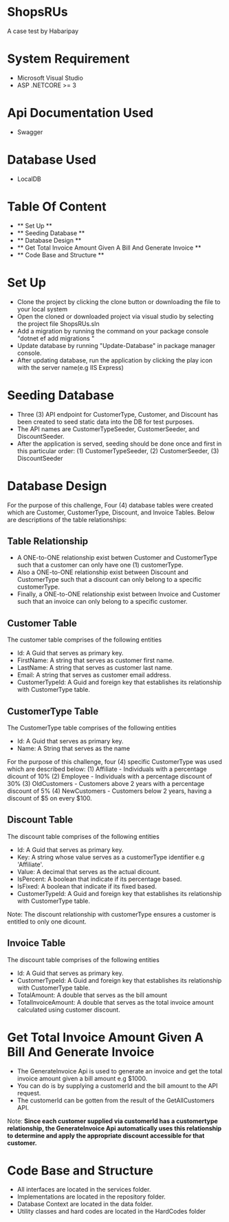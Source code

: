 # ShopsRUs
A case test by Habaripay

# System Requirement
- Microsoft Visual Studio
- ASP .NETCORE >= 3

# Api Documentation Used
- Swagger

# Database Used
- LocalDB

# Table Of Content

- ** Set Up **
- ** Seeding Database **
- ** Database Design **
- ** Get Total Invoice Amount Given A Bill And Generate Invoice **
- **  Code Base and Structure **

# Set Up
- Clone the project by clicking the clone button or downloading the file to your local system
- Open the cloned or downloaded project via visual studio by selecting the project file ShopsRUs.sln
- Add a migration by running the command on your package console "dotnet ef add migrations <name of migration>"
- Update database by running "Update-Database" in package manager console.
- After updating database, run the application by clicking the play icon with the server name(e.g IIS Express)

# Seeding Database 
- Three (3) API endpoint for CustomerType, Customer, and Discount has been created to seed static data into the DB for test purposes.
- The API names are CustomerTypeSeeder, CustomerSeeder, and DiscountSeeder.
- After the application is served, seeding should be done once and first in this particular order: (1) CustomerTypeSeeder, (2) CustomerSeeder, (3) DiscountSeeder

# Database Design 
For the purpose of this challenge, Four (4) database tables were created which are Customer, CustomerType, Discount, and Invoice Tables.
Below are descriptions of the table relationships:

## Table Relationship
- A ONE-to-ONE relationship exist betwen Customer and CustomerType such that a customer can only have one (1) customerType.
- Also a ONE-to-ONE relationship exist between Discount and CustomerType such that a discount can only belong to a specific customerType.
- Finally, a ONE-to-ONE relationship exist between Invoice and Customer such that an invoice can only belong to a specific customer.

## Customer Table
The customer table comprises of the following entities
- Id: A Guid that serves as primary key.
- FirstName: A string that serves as customer first name.
- LastName: A string that serves as customer last name.
- Email: A string that serves as customer email address.
- CustomerTypeId: A Guid and foreign key that establishes its relationship with CustomerType table.

## CustomerType Table
The CustomerType table comprises of the following entities
- Id: A Guid that serves as primary key.
- Name: A String that serves as the name

For the purpose of this challenge, four (4) specific CustomerType was used which are described below:
(1) Affiliate - Individuals with a percentage dicount of 10%
(2) Employee  - Individuals with a percentage discount of 30%
(3) OldCustomers - Customers above 2 years with a percentage discount of 5%
(4) NewCustomers - Customers below 2 years, having a discount of $5 on every $100.

## Discount Table
The discount table comprises of the following entities
- Id: A Guid that serves as primary key.
- Key: A string whose value serves as a customerType identifier e.g 'Affiliate'.
- Value: A decimal that serves as the actual dicount.
- IsPercent: A boolean that indicate if its percentage based.
- IsFixed: A boolean that indicate if its fixed based.
- CustomerTypeId: A Guid and foreign key that establishes its relationship with CustomerType table.

Note: The discount relationship with customerType ensures a customer is entitled to only one dicount. 

## Invoice Table
The discount table comprises of the following entities
- Id: A Guid that serves as primary key.
- CustomerTypeId: A Guid and foreign key that establishes its relationship with CustomerType table.
- TotalAmount: A double that serves as the bill amount
- TotalInvoiceAmount: A double that serves as the total invoice amount calculated using customer discount.  

# Get Total Invoice Amount Given A Bill And Generate Invoice
- The GenerateInvoice Api is used to generate an invoice and get the total invoice amount given a bill amount e.g $1000.
- You can do is by supplying a customerId and the bill amount to the API request.
- The customerId can be gotten from the result of the GetAllCustomers API.

Note: 
**Since each customer supplied via customerId has a customertype relationship, the GenerateInvoice Api automatically uses this relationship to determine and apply the appropriate discount accessible for that customer.**

# Code Base and Structure
- All interfaces are located in the services folder.
- Implementations are located in the repository folder.
- Database Context are located in the data folder.
- Utility classes and hard codes are located in the HardCodes folder




